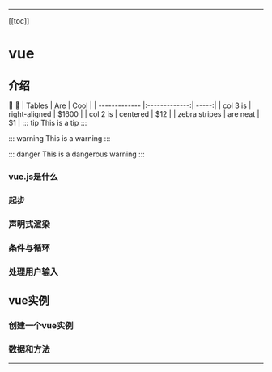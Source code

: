 
---

[[toc]]
# vue
## 介绍

  :tada: :100:
  | Tables        | Are           | Cool  |
  | ------------- |:-------------:| -----:|
  | col 3 is      | right-aligned | $1600 |
  | col 2 is      | centered      |   $12 |
  | zebra stripes | are neat      |    $1 |
  ::: tip
  This is a tip
  :::
  
  ::: warning
  This is a warning
  :::
  
  ::: danger
  This is a dangerous warning
  :::
### vue.js是什么

### 起步

### 声明式渲染

### 条件与循环

### 处理用户输入


 ## vue实例
 ### 创建一个vue实例
 
 ### 数据和方法
----
